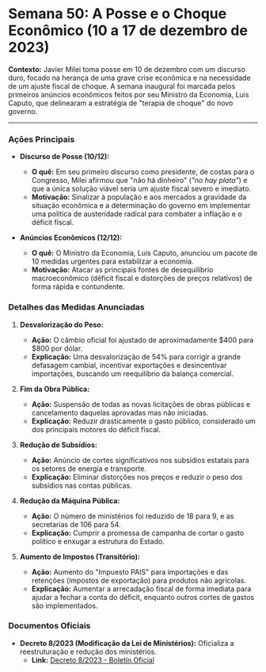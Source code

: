 # Semana 50: A Posse e o Choque Econômico (10 a 17 de dezembro de 2023)

**Contexto:** Javier Milei toma posse em 10 de dezembro com um discurso duro, focado na herança de uma grave crise econômica e na necessidade de um ajuste fiscal de choque. A semana inaugural foi marcada pelos primeiros anúncios econômicos feitos por seu Ministro da Economia, Luis Caputo, que delinearam a estratégia de "terapia de choque" do novo governo.

--- 

### Ações Principais

*   **Discurso de Posse (10/12):**
    *   **O quê:** Em seu primeiro discurso como presidente, de costas para o Congresso, Milei afirmou que "não há dinheiro" (*"no hay plata"*) e que a única solução viável seria um ajuste fiscal severo e imediato. 
    *   **Motivação:** Sinalizar à população e aos mercados a gravidade da situação econômica e a determinação do governo em implementar uma política de austeridade radical para combater a inflação e o déficit fiscal.

*   **Anúncios Econômicos (12/12):**
    *   **O quê:** O Ministro da Economia, Luis Caputo, anunciou um pacote de 10 medidas urgentes para estabilizar a economia.
    *   **Motivação:** Atacar as principais fontes de desequilíbrio macroeconômico (déficit fiscal e distorções de preços relativos) de forma rápida e contundente.

### Detalhes das Medidas Anunciadas

1.  **Desvalorização do Peso:**
    *   **Ação:** O câmbio oficial foi ajustado de aproximadamente $400 para $800 por dólar.
    *   **Explicação:** Uma desvalorização de 54% para corrigir a grande defasagem cambial, incentivar exportações e desincentivar importações, buscando um reequilíbrio da balança comercial.

2.  **Fim da Obra Pública:**
    *   **Ação:** Suspensão de todas as novas licitações de obras públicas e cancelamento daquelas aprovadas mas não iniciadas.
    *   **Explicação:** Reduzir drasticamente o gasto público, considerado um dos principais motores do déficit fiscal.

3.  **Redução de Subsídios:**
    *   **Ação:** Anúncio de cortes significativos nos subsídios estatais para os setores de energia e transporte.
    *   **Explicação:** Eliminar distorções nos preços e reduzir o peso dos subsídios nas contas públicas.

4.  **Redução da Máquina Pública:**
    *   **Ação:** O número de ministérios foi reduzido de 18 para 9, e as secretarias de 106 para 54.
    *   **Explicação:** Cumprir a promessa de campanha de cortar o gasto político e enxugar a estrutura do Estado.

5.  **Aumento de Impostos (Transitório):**
    *   **Ação:** Aumento do "Impuesto PAIS" para importações e das retenções (impostos de exportação) para produtos não agrícolas.
    *   **Explicação:** Aumentar a arrecadação fiscal de forma imediata para ajudar a fechar a conta do déficit, enquanto outros cortes de gastos são implementados.

### Documentos Oficiais

*   **Decreto 8/2023 (Modificação da Lei de Ministérios):** Oficializa a reestruturação e redução dos ministérios.
    *   **Link:** [Decreto 8/2023 - Boletín Oficial](https://www.boletinoficial.gob.ar/detalleAviso/primera/300433/20231211)

